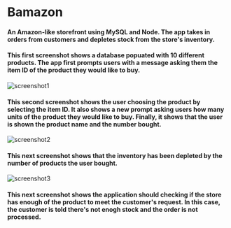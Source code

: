 # Bamazon

#### An Amazon-like storefront using MySQL and Node. The app takes in orders from customers and depletes stock from the store's inventory.

#### This first screenshot shows a database popuated with 10 different products. The app first prompts users with a message asking them the item ID of the product they would like to buy.

![screenshot1](https://user-images.githubusercontent.com/40145728/50048386-379f7b00-0090-11e9-99f8-a593ec51e2ac.PNG)

#### This second screenshot shows the user choosing the product by selecting the item ID. It also shows a new prompt asking users how many units of the product they would like to buy. Finally, it shows that the user is shown the product name and the number bought.

![screenshot2](https://user-images.githubusercontent.com/40145728/50048736-a503d980-0099-11e9-963a-d353b5874692.PNG)

#### This next screenshot shows that the inventory has been depleted by the number of products the user bought.

![screenshot3](https://user-images.githubusercontent.com/40145728/50048785-2fe4d400-009a-11e9-9015-7df5d25e5c02.PNG)

#### This next screenshot shows the application should checking if the store has enough of the product to meet the customer's request. In this case, the customer is told there's not enogh stock and the order is not processed.

